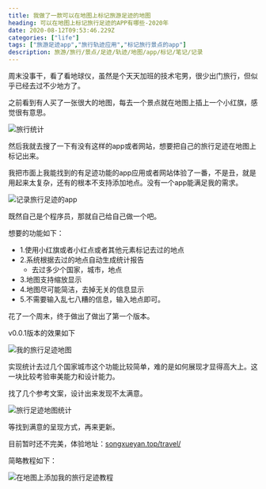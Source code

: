 ```yaml
---
title: 我做了一款可以在地图上标记旅游足迹的地图
heading: 可以在地图上标记旅行足迹的APP有哪些-2020年
date: 2020-08-12T09:53:46.229Z
categories: ["life"]
tags: ["旅游足迹app","旅行轨迹应用","标记旅行景点的app"]
description: 旅游/旅行/景点/足迹/轨迹/地图/app/标记/笔记/记录
---
```




周末没事干，看了看地球仪，虽然是个天天加班的技术宅男，很少出门旅行，但似乎已经去过不少地方了。


之前看到有人买了一张很大的地图，每去一个景点就在地图上插上一个小红旗，感觉很有意思。

![旅行统计](https://gitee.com/smile365/blogimg/raw/master/sxy91/1597738235802.png)

然后我就去搜了一下有没有这样的app或者网站，想要把自己的旅行足迹在地图上标记出来。

我把市面上我能找到的有足迹功能的app应用或者网站体验了一番，不是丑，就是用起来太复杂，还有的根本不支持添加地点。没有一个app能满足我的需求。

![记录旅行足迹的app](https://gitee.com/smile365/blogimg/raw/master/sxy91/1597226052001.png)


既然自己是个程序员，那就自己给自己做一个吧。

想要的功能如下：
- 1.使用小红旗或者小红点或者其他元素标记去过的地点
- 2.系统根据去过的地点自动生成统计报告
	- 去过多少个国家，城市，地点
- 3.地图支持缩放显示
- 4.地图尽可能简洁，去掉无关的信息显示
- 5.不需要输入乱七八糟的信息，输入地点即可。

花了一个周末，终于做出了做出了第一个版本。


v0.0.1版本的效果如下

![我的旅行足迹地图](https://gitee.com/smile365/blogimg/raw/master/sxy91/1597656826840.png)

实现统计去过几个国家城市这个功能比较简单，难的是如何展现才显得高大上。这一块比较考验审美能力和设计能力。

找了几个参考文案，设计出来发现不太满意。

![旅行足迹地图统计](https://gitee.com/smile365/blogimg/raw/master/sxy91/1597656937669.png)


等找到满意的呈现方式，再来更新。

目前暂时还不完美，体验地址：[songxueyan.top/travel/](https://songxueyan.top/travel/index.html)


简略教程如下：

![在地图上添加我的旅行足迹教程](https://gitee.com/smile365/blogimg/raw/master/sxy91/1597739097006.png)

